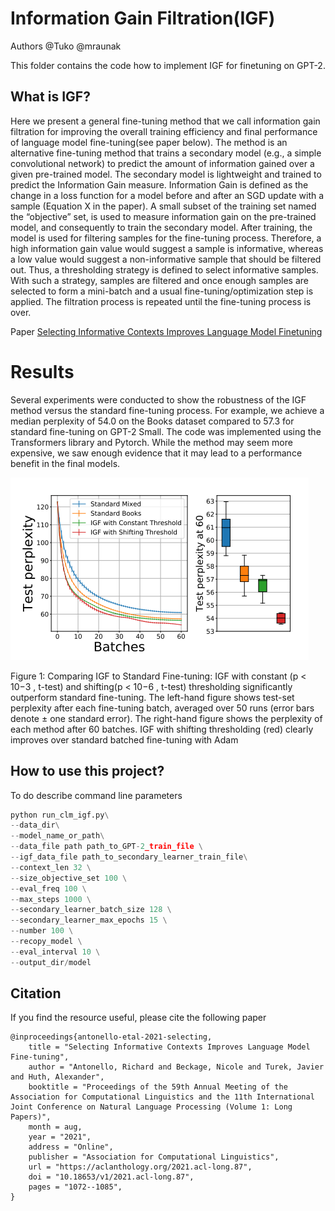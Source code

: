 
# Information Gain Filtration(IGF)

Authors @Tuko @mraunak

This folder contains the code how to implement IGF for finetuning on GPT-2.

## What is IGF?

Here we present a general fine-tuning method that we call information gain filtration for improving the overall training efficiency and final
performance of language model fine-tuning(see paper below). The method is an alternative fine-tuning method that trains
a secondary model (e.g., a simple convolutional network) to predict the amount of information
gained over a given pre-trained model. The secondary model is lightweight and trained to
predict the Information Gain measure. Information Gain is defined as the change in a loss
function for a model before and after an SGD update with a sample (Equation X in the paper).
A small subset of the training set named the “objective” set, is used to measure information
gain on the pre-trained model, and consequently to train the secondary model. After 
training, the model is used for filtering samples for the fine-tuning process. Therefore, 
a high information gain value would suggest a sample is informative, whereas a low value
would suggest a non-informative sample that should be filtered out. Thus, a thresholding
strategy is defined to select informative samples. With such a strategy, samples are filtered
and once enough samples are selected to form a mini-batch and a usual fine-tuning/optimization
step is applied. The filtration process is repeated until the fine-tuning process is over. 

Paper [Selecting Informative Contexts Improves Language Model Finetuning](https://arxiv.org/abs/2005.00175)

# Results

Several experiments were conducted to show the robustness of the IGF method versus the
standard fine-tuning process. For example, we achieve a median perplexity of 54.0 on the 
Books dataset compared to 57.3 for standard fine-tuning on GPT-2 Small. The code was
implemented using the Transformers library and Pytorch. While the method may seem more
expensive, we saw enough evidence that it may lead to a performance benefit in the final models.   

![IGF performance](result_igf.png)

Figure 1: Comparing IGF to Standard Fine-tuning:
IGF with constant (p < 10−3 , t-test) and shifting(p < 10−6 , t-test) thresholding significantly outperform standard fine-tuning. The left-hand figure shows
test-set perplexity after each fine-tuning batch, averaged over 50 runs (error bars denote ± one standard error). The right-hand figure shows the perplexity of each
method after 60 batches. IGF with shifting thresholding (red) clearly improves over standard batched fine-tuning with Adam

## How to use this project?

To do
describe command line parameters
```python
python run_clm_igf.py\
--data_dir\
--model_name_or_path\
--data_file path path_to_GPT-2_train_file \
--igf_data_file path_to_secondary_learner_train_file\
--context_len 32 \
--size_objective_set 100 \
--eval_freq 100 \
--max_steps 1000 \
--secondary_learner_batch_size 128 \
--secondary_learner_max_epochs 15 \
--number 100 \
--recopy_model \
--eval_interval 10 \
--output_dir/model
```

## Citation

If you find the resource useful, please cite the following paper

```
@inproceedings{antonello-etal-2021-selecting,
    title = "Selecting Informative Contexts Improves Language Model Fine-tuning",
    author = "Antonello, Richard and Beckage, Nicole and Turek, Javier and Huth, Alexander",
    booktitle = "Proceedings of the 59th Annual Meeting of the Association for Computational Linguistics and the 11th International Joint Conference on Natural Language Processing (Volume 1: Long Papers)",
    month = aug,
    year = "2021",
    address = "Online",
    publisher = "Association for Computational Linguistics",
    url = "https://aclanthology.org/2021.acl-long.87",
    doi = "10.18653/v1/2021.acl-long.87",
    pages = "1072--1085",
}
```